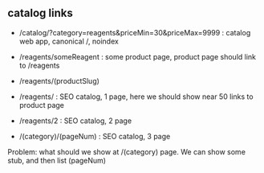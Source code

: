 ## catalog links
- /catalog/?category=reagents&priceMin=30&priceMax=9999 : catalog web app, canonical /, noindex

- /reagents/someReagent : some product page, product page should link to /reagents
- /reagents/(productSlug)

- /reagents/ : SEO catalog, 1 page, here we should show near 50 links to product page

- /reagents/2 : SEO catalog, 2 page

- /(category)/(pageNum) : SEO catalog, 3 page

Problem: what should we show at /(category) page.
We can show some stub, and then list (pageNum)